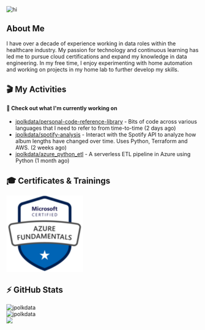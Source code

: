 ![hi](https://media.giphy.com/media/dzaUX7CAG0Ihi/giphy.gif)

## About Me

I have over a decade of experience working in data roles within the healthcare industry. My passion for technology and continuous learning has led me to pursue cloud certifications and expand my knowledge in data engineering. In my free time, I enjoy experimenting with home automation and working on projects in my home lab to further develop my skills.

## 🎬 My Activities
#### 👷 Check out what I'm currently working on

- [jpolkdata/personal-code-reference-library](https://github.com/jpolkdata/personal-code-reference-library) - Bits of code across various languages that I need to refer to from time-to-time (2 days ago)
- [jpolkdata/spotify-analysis](https://github.com/jpolkdata/spotify-analysis) - Interact with the Spotify API to analyze how album lengths have changed over time. Uses Python, Terraform and AWS. (2 weeks ago)
- [jpolkdata/azure_python_etl](https://github.com/jpolkdata/azure_python_etl) - A serverless ETL pipeline in Azure using Python (1 month ago)

## 🎓 Certificates & Trainings
<img src=https://github.com/jpolkdata/jpolkdata/blob/main/images/AZ900_Azure_Fundamentals.png width="200">

## ⚡ GitHub Stats
![jpolkdata](https://github-readme-stats.vercel.app/api?username=jpolkdata&show_icons=true&theme=tokyonight&bg_color=40,1B1D77,130874,5127A4&hide=contribs,issues)<br>
![jpolkdata](https://github-readme-stats.vercel.app/api/top-langs/?username=jpolkdata&layout=compact&theme=tokyonight&bg_color=40,1B1D77,130874,5127A4)<br>
![](https://komarev.com/ghpvc/?username=jpolkdata)
